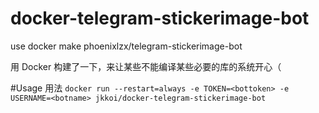 # docker-telegram-stickerimage-bot
use docker make phoenixlzx/telegram-stickerimage-bot

用 Docker 构建了一下，来让某些不能编译某些必要的库的系统开心（

#Usage 用法
`docker run --restart=always -e TOKEN=<bottoken> -e USERNAME=<botname> jkkoi/docker-telegram-stickerimage-bot`
